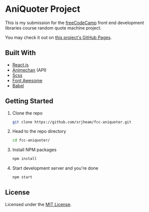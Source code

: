 # AniQuoter Project

This is my submission for the [freeCodeCamp](freeCodeCamp.org) front end development libraries course random quote machine project.

You may check it out on [this project's GitHub Pages](https://srjheam.github.io/fcc-aniquoter).

## Built With

* [React.js](https://reactjs.org)
* [Animechan](https://animechan.vercel.app) (API)
* [Scss](https://sass-lang.com)
* [Font Awesome](https://fontawesome.com)
* [Babel](https://babeljs.io)

## Getting Started

1. Clone the repo

    ```bash
    git clone https://github.com/srjheam/fcc-aniquoter.git
    ```

2. Head to the repo directory

    ```bash
    cd fcc-aniquoter/
    ```

3. Install NPM packages

    ```bash
    npm install
    ```

4. Start development server and you're done

    ```bash
    npm start
    ```

## License

Licensed under the [MIT License](./LICENSE).